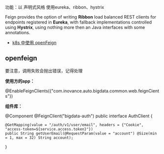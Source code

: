 

功能：以 声明式风格 使用eureka、ribbon、hystrix



Feign provides the option of writing **Ribbon** load balanced REST clients for endpoints registered in **Eureka**, with fallback implementations controlled using **Hystrix**, using nothing more then an Java interfaces with some annotations.


- [k8s 中使用 openFeign](https://www.infvie.com/ops-notes/kubernetes-springcloud-feign-communication-between-services.html)



## openfeign

要注意，调用失败会抛出错误，记得处理

**使用方的app：**

@EnableFeignClients({"com.inovance.auto.bigdata.common.web.feignCients"})


**组件库：**

@Component
@FeignClient("bigdata-auth")
public interface AuthClient {

    @GetMapping(value = "/auth/v1/user/email", headers = {"Cookie", "access-token=${service.access.token}"})
    public String getUserEmail(@RequestParam(value = "account") @Size(min = 1, max = 32) String account);
}
